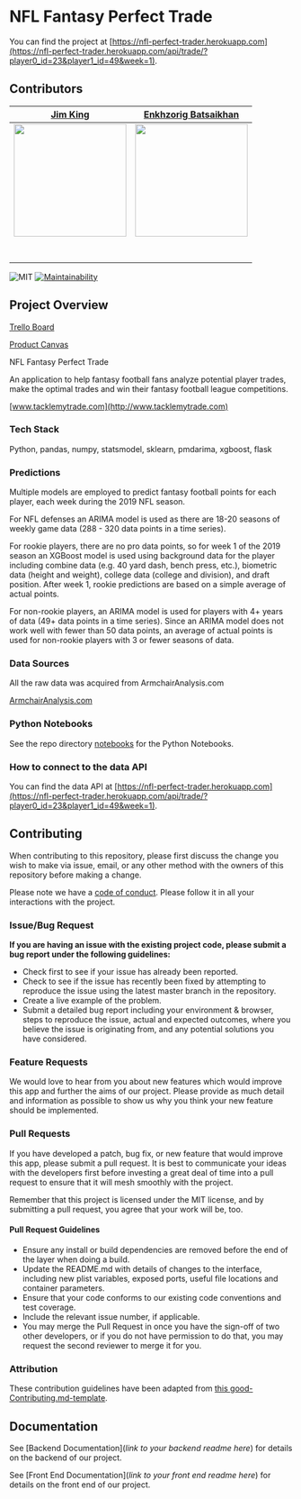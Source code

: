 
# NFL Fantasy Perfect Trade

You can find the project at [https://nfl-perfect-trader.herokuapp.com](https://nfl-perfect-trader.herokuapp.com/api/trade/?player0_id=23&player1_id=49&week=1).

## Contributors

|                                       [Jim King](https://github.com/JimKing100)                                        |                                       [Enkhzorig Batsaikhan](https://github.com/ezorigo)                                        |
| :-----------------------------------------------------------------------------------------------------------: | :-----------------------------------------------------------------------------------------------------------: | 
|                      [<img src="https://github.com/Lambda-School-Labs/nfl-fantasy-ds/blob/master/images/Jim%20King-PacUnion-Color-Web.jpg" width = "200" />](https://github.com/)                       |                      [<img src="https://www.dalesjewelers.com/wp-content/uploads/2018/10/placeholder-silhouette-male.png" width = "200" />](https://github.com/)                       |
|                 [<img src="https://github.com/favicon.ico" width="15"> ](https://github.com/)                 |            [<img src="https://github.com/favicon.ico" width="15"> ](https://github.com/JimKing100)             |  
| [ <img src="https://static.licdn.com/sc/h/al2o9zrvru7aqj8e1x2rzsrca" width="15"> ](https://www.linkedin.com/in/jimkinghomes/) | [ <img src="https://static.licdn.com/sc/h/al2o9zrvru7aqj8e1x2rzsrca" width="15"> ](https://www.linkedin.com/) |


![MIT](https://img.shields.io/packagist/l/doctrine/orm.svg)
[![Maintainability](https://api.codeclimate.com/v1/badges/cdd3afdf63c179c84278/maintainability)](https://codeclimate.com/github/Lambda-School-Labs/nfl-fantasy-ds/maintainability)

## Project Overview


[Trello Board](https://trello.com/b/GR22EAEc/nfl-fantasy-perfect-trade)

[Product Canvas](https://www.notion.so/NFL-Fantasy-Perfect-Trade-881bd44def114fda8cffd8ccc362caf0)

NFL Fantasy Perfect Trade

An application to help fantasy football fans analyze potential player trades, make the optimal trades and win their fantasy football league competitions.

[www.tacklemytrade.com](http://www.tacklemytrade.com)

### Tech Stack

Python, pandas, numpy, statsmodel, sklearn, pmdarima, xgboost, flask

### Predictions

Multiple models are employed to predict fantasy football points for each player, each week during the 2019 NFL season.

For NFL defenses an ARIMA model is used as there are 18-20 seasons of weekly game data (288 - 320 data points in a time series).

For rookie players, there are no pro data points, so for week 1 of the 2019 season an XGBoost model is used using background data for the player including combine data (e.g. 40 yard dash, bench press, etc.), biometric data (height and weight), college data (college and division), and draft position.  After week 1, rookie predictions are based on a simple average of actual points.

For non-rookie players, an ARIMA model is used for players with 4+ years of data (49+ data points in a time series).  Since an ARIMA model does not work well with fewer than 50 data points, an average of actual points is used for non-rookie players with 3 or fewer seasons of data.

### Data Sources

All the raw data was acquired from ArmchairAnalysis.com

[ArmchairAnalysis.com](https://www.armchairanalysis.com)

### Python Notebooks

See the repo directory [notebooks](https://github.com/Lambda-School-Labs/nfl-fantasy-ds/tree/master/notebooks) for the Python Notebooks.

### How to connect to the data API

You can find the data API at [https://nfl-perfect-trader.herokuapp.com](https://nfl-perfect-trader.herokuapp.com/api/trade/?player0_id=23&player1_id=49&week=1).

## Contributing

When contributing to this repository, please first discuss the change you wish to make via issue, email, or any other method with the owners of this repository before making a change.

Please note we have a [code of conduct](https://github.com/Lambda-School-Labs/nfl-fantasy-ds/blob/master/code_of_conduct.md). Please follow it in all your interactions with the project.

### Issue/Bug Request

 **If you are having an issue with the existing project code, please submit a bug report under the following guidelines:**
 - Check first to see if your issue has already been reported.
 - Check to see if the issue has recently been fixed by attempting to reproduce the issue using the latest master branch in the repository.
 - Create a live example of the problem.
 - Submit a detailed bug report including your environment & browser, steps to reproduce the issue, actual and expected outcomes,  where you believe the issue is originating from, and any potential solutions you have considered.

### Feature Requests

We would love to hear from you about new features which would improve this app and further the aims of our project. Please provide as much detail and information as possible to show us why you think your new feature should be implemented.

### Pull Requests

If you have developed a patch, bug fix, or new feature that would improve this app, please submit a pull request. It is best to communicate your ideas with the developers first before investing a great deal of time into a pull request to ensure that it will mesh smoothly with the project.

Remember that this project is licensed under the MIT license, and by submitting a pull request, you agree that your work will be, too.

#### Pull Request Guidelines

- Ensure any install or build dependencies are removed before the end of the layer when doing a build.
- Update the README.md with details of changes to the interface, including new plist variables, exposed ports, useful file locations and container parameters.
- Ensure that your code conforms to our existing code conventions and test coverage.
- Include the relevant issue number, if applicable.
- You may merge the Pull Request in once you have the sign-off of two other developers, or if you do not have permission to do that, you may request the second reviewer to merge it for you.

### Attribution

These contribution guidelines have been adapted from [this good-Contributing.md-template](https://gist.github.com/PurpleBooth/b24679402957c63ec426).

## Documentation

See [Backend Documentation](_link to your backend readme here_) for details on the backend of our project.

See [Front End Documentation](_link to your front end readme here_) for details on the front end of our project.

